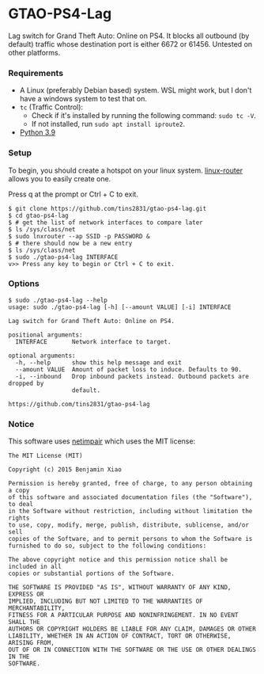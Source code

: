 # GTAO-PS4-Lag
Lag switch for Grand Theft Auto: Online on PS4. It blocks all outbound (by default) traffic whose destination port is either 6672 or 61456. Untested on other platforms.

### Requirements
* A Linux (preferably Debian based) system. WSL might work, but I don't have a windows system to test that on.
* `tc` (Traffic Control):
  * Check if it's installed by running the following command: `sudo tc -V`.
  * If not installed, run `sudo apt install iproute2`.
* [Python 3.9](https://www.python.org/downloads/release/python-3910/)

### Setup
To begin, you should create a hotspot on your linux system. [linux-router](https://github.com/garywill/linux-router) allows you to easily create one.

Press q at the prompt or Ctrl + C to exit.
```
$ git clone https://github.com/tins2831/gtao-ps4-lag.git
$ cd gtao-ps4-lag
$ # get the list of network interfaces to compare later
$ ls /sys/class/net
$ sudo lnxrouter --ap SSID -p PASSWORD &
$ # there should now be a new entry
$ ls /sys/class/net
$ sudo ./gtao-ps4-lag INTERFACE
v>> Press any key to begin or Ctrl + C to exit.
```

### Options
```
$ sudo ./gtao-ps4-lag --help
usage: sudo ./gtao-ps4-lag [-h] [--amount VALUE] [-i] INTERFACE

Lag switch for Grand Theft Auto: Online on PS4.

positional arguments:
  INTERFACE       Network interface to target.

optional arguments:
  -h, --help      show this help message and exit
  --amount VALUE  Amount of packet loss to induce. Defaults to 90.
  -i, --inbound   Drop inbound packets instead. Outbound packets are dropped by
                  default.

https://github.com/tins2831/gtao-ps4-lag
```

### Notice
This software uses [netimpair](https://github.com/urbenlegend/netimpair) which uses the MIT license:
```
The MIT License (MIT)

Copyright (c) 2015 Benjamin Xiao

Permission is hereby granted, free of charge, to any person obtaining a copy
of this software and associated documentation files (the "Software"), to deal
in the Software without restriction, including without limitation the rights
to use, copy, modify, merge, publish, distribute, sublicense, and/or sell
copies of the Software, and to permit persons to whom the Software is
furnished to do so, subject to the following conditions:

The above copyright notice and this permission notice shall be included in all
copies or substantial portions of the Software.

THE SOFTWARE IS PROVIDED "AS IS", WITHOUT WARRANTY OF ANY KIND, EXPRESS OR
IMPLIED, INCLUDING BUT NOT LIMITED TO THE WARRANTIES OF MERCHANTABILITY,
FITNESS FOR A PARTICULAR PURPOSE AND NONINFRINGEMENT. IN NO EVENT SHALL THE
AUTHORS OR COPYRIGHT HOLDERS BE LIABLE FOR ANY CLAIM, DAMAGES OR OTHER
LIABILITY, WHETHER IN AN ACTION OF CONTRACT, TORT OR OTHERWISE, ARISING FROM,
OUT OF OR IN CONNECTION WITH THE SOFTWARE OR THE USE OR OTHER DEALINGS IN THE
SOFTWARE.
```
